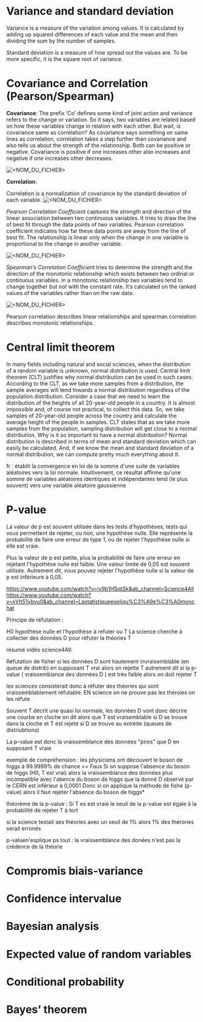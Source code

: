 # Variance and standard deviation

Variance is a measure of the variation among values. It is calculated by adding up squared differences of each value and the mean and then dividing the sum by the number of samples.

Standard deviation is a measure of how spread out the values are. To be more specific, it is the square root of variance.


# Covariance and Correlation (Pearson/Spearman)

**Covariance**: The prefix ‘Co’ defines some kind of joint action and variance refers to the change or variation. So it says, two variables are related based on how these variables change in relation with each other.
But wait, is covariance same as correlation?
As covariance says something on same lines as correlation, correlation takes a step further than covariance and also tells us about the strength of the relationship.
Both can be positive or negative. Covariance is positive if one increases other also increases and negative if one increases other decreases.

![<NOM_DU_FICHIER>](../notes/img/covariance.png)


**Correlation**:

Correlation is a normalization of covariance by the standard deviation of each variable.
![<NOM_DU_FICHIER>](../notes/img/corr.png)

*Pearson Correlation Coefficient*
captures the strength and direction of the linear association between two continuous variables. It tries to draw the line of best fit through the data points of two variables. Pearson correlation coefficient indicates how far these data points are away from the line of best fit. The relationship is linear only when the change in one variable is proportional to the change in another variable.

![<NOM_DU_FICHIER>](../notes/img/pearson.png)

*Spearman’s Correlation Coefficient*
tries to determine the strength and the direction of the monotonic relationship which exists between two ordinal or continuous variables. In a monotonic relationship two variables tend to change together but not with the constant rate. It’s calculated on the ranked values of the variables rather than on the raw data.

![<NOM_DU_FICHIER>](../notes/img/spearman.png)

Pearson correlation describes linear relationships and spearman correlation describes monotonic relationships.


# Central limit theorem

In many fields including natural and social sciences, when the distribution of a random variable is unknown, normal distribution is used.
Central limit theorem (CLT) justifies why normal distribution can be used in such cases. According to the CLT, as we take more samples from a distribution, the sample averages will tend towards a normal distribution regardless of the population distribution.
Consider a case that we need to learn the distribution of the heights of all 20-year-old people in a country. It is almost impossible and, of course not practical, to collect this data. So, we take samples of 20-year-old people across the country and calculate the average height of the people in samples. CLT states that as we take more samples from the population, sampling distribution will get close to a normal distribution.
Why is it so important to have a normal distribution? Normal distribution is described in terms of mean and standard deviation which can easily be calculated. And, if we know the mean and standard deviation of a normal distribution, we can compute pretty much everything about it.

fr : 
établit la convergence en loi de la somme d'une suite de variables aléatoires vers la loi normale. Intuitivement, ce résultat affirme qu'une somme de variables aléatoires identiques et indépendantes tend (le plus souvent) vers une variable aléatoire gaussienne

#  P-value

La valeur de p est souvent utilisée dans les tests d'hypothèses, tests qui vous permettent de rejeter, ou non, une hypothèse nulle. Elle représente la probabilité de faire une erreur de type 1, ou de rejeter l'hypothèse nulle si elle est vraie.

Plus la valeur de p est petite, plus la probabilité de faire une erreur en rejetant l'hypothèse nulle est faible. Une valeur limite de 0,05 est souvent utilisée. Autrement dit, vous pouvez rejeter l'hypothèse nulle si la valeur de p est inférieure à 0,05.

https://www.youtube.com/watch?v=jy9b1HSqtSk&ab_channel=Science4All
https://www.youtube.com/watch?v=xVIt51ybvu0&ab_channel=Lastatistiqueexpliqu%C3%A9e%C3%A0monchat

Principe de réfutation : 

H0 hypothèse nulle et l'hypothèse à refuter ou T 
La science cherche à collecter des données D pour réfuter la théories T

résumé vidéo science4All:


Réfutation de fisher 
si les données D sont hautement invraisemblable (en queue de distrib) en supposant T vrai alors on rejette T
autrement dit si la p-value ( vraissemblance des données D ) est très faible alors on doit rejeter T

les sciences consisterait donc à réfuter des théories qui sont vraissemblablement réfutable. EN science on ne prouve pas les théroies on les réfute

 
Souvent T décrit une quasi loi normale, les données D vont donc décrire une courbe en cloche
 on dit alors que T est vraisemblable si D se trouve dans la cloche et T est rejeté si D se trouve au extréite (queues de distriubtions)

La p-value est donc la vraissemblance des données "pires" que D en supposant T vraie

exemple de compréhension :
les physiciens ont découvert le boson de higgs à 99.9999% de chance == Faux 
Si on suppose l'absence du boson de higgs (H0, T est vrai) alors la vraissemblance des données plus incompatible avec l'abence du boson de higgs que la donné D observé par le CERN est inférieur à 0,0001 
Donc si on applique la méthode de fishe (p-value) alors il faut rejeter l'absence du boson de higgs*

théorème de la p-value : 
Si T es est vraie le seuil de la p-value est égale à la probabilité de rejeter T à tort

si la science testait ses théories avec un seuil de 1% alors 1% des thérories serait erronés 


p-valuen'esplique ps tout : la vraissemblance des donées n'est pas la crédence de la théorie

# Compromis biais-variance 

# Confidence intervalue 
# Bayesian analysis
# Expected value of random variables


# Conditional probability 

# Bayes’ theorem
